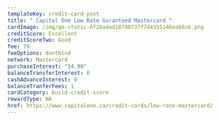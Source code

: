 ```yaml
---
templateKey: credit-card-post
title: " Capital One Low Rate Guranteed Mastercard "
cardImage: /img/gm-static-6f26a4ad18798737f744355146ea66c6.png
creditScore: Excellent
creditScoreTwo: Good
fee: 79
feeOptions: dontmind
network: Mastercard
purchaseInterest: "14.90"
balanceTransferInterest: 0
cashAdvanceInterest: 0
balanceTranferFees: 1
cardCategory: build-credit-score
rewardType: NA
href: https://www.capitalone.ca/credit-cards/low-rate-mastercard/
---
```

